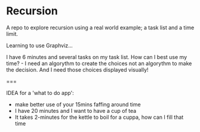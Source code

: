 # Recursion

A repo to explore recursion using a real world example; a task list and a time limit.

Learning to use Graphviz...

I have 6 minutes and several tasks on my task list.
How can I best use my time? - I need an algorythm to create the choices not an algorythm to make the decision. And I need those choices displayed visually!

===

IDEA for a 'what to do app': 
- make better use of your 15mins faffing around time
- I have 20 minutes and I want to have a cup of tea
- It takes 2-minutes for the kettle to boil for a cuppa, how can I fill that time